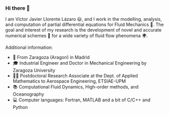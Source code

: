 ### Hi there 👋

<!--
**VictorJavier-CFD/VictorJavier-CFD** is a ✨ _special_ ✨ repository because its `README.md` (this file) appears on your GitHub profile.

Postdoctoral researcher at the Deparment of Applied Mathematics to Aerospace Engineering, ETSIAE-UPM - School of Aeronautics.

Here are some ideas to get you started:

- 🔭 I’m currently working on ...
- 🌱 I’m currently learning ...
- 👯 I’m looking to collaborate on ...
- 🤔 I’m looking for help with ...
- 💬 Ask me about ...
- 📫 How to reach me: ...
- 😄 Pronouns: ...
- ⚡ Fun fact: ...
-->

I am Víctor Javier Llorente Lázaro 😃, and I work in the modelling, analysis, and computation of partial differential equations for Fluid Mechanics 🌊. The goal and interest of my research is the development of novel and accurate numerical schemes 🎯 for a wide variety of fluid flow phenomena 🌍.

Additional information:
- 📌 From Zaragoza (Aragon) in Madrid
- 🎓 Industrial Engineer and Doctor in Mechanical Engineering by Zaragoza University
- 👨‍🔬 Postdoctoral Research Associate at the Dept. of Applied Mathematics to Aerospace Engineering, ETSIAE-UPM
- 📚 Computational Fluid Dynamics, High-order methods, and Oceanography 
- 💻 Computer languages: Fortran, MATLAB and a bit of C/C++ and Python
